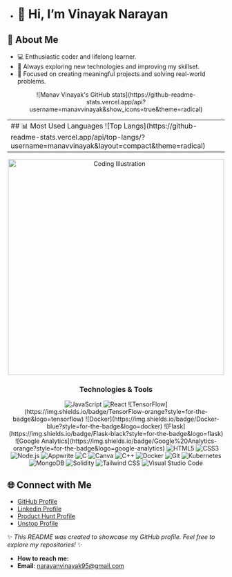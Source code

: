 - # 👋 Hi,  I’m Vinayak Narayan

## 🌟 About Me
- 💻 Enthusiastic coder and lifelong learner.
- 🌱 Always exploring new technologies and improving my skillset.
- 🎯 Focused on creating meaningful projects and solving real-world problems.


<div align="center">
  <table>
    <tr>
         ![Manav Vinayak's GitHub stats](https://github-readme-stats.vercel.app/api?username=manavvinayak&show_icons=true&theme=radical)
      <td>
       ## 📊 Most Used Languages
      ![Top Langs](https://github-readme-stats.vercel.app/api/top-langs/?username=manavvinayak&layout=compact&theme=radical)
      </td>
    </tr>
  </table>

  <img src="https://user-images.githubusercontent.com/placeholder-image.png" alt="Coding Illustration" width="500" />

  <h3>Technologies & Tools</h3>
  <div>
    <img src="https://img.shields.io/badge/JavaScript-F7DF1E?style=for-the-badge&logo=javascript&logoColor=black" alt="JavaScript" />
    <img src="https://img.shields.io/badge/React-61DAFB?style=for-the-badge&logo=react&logoColor=black" alt="React" />
    ![TensorFlow](https://img.shields.io/badge/TensorFlow-orange?style=for-the-badge&logo=tensorflow)
     ![Docker](https://img.shields.io/badge/Docker-blue?style=for-the-badge&logo=docker)
     ![Flask](https://img.shields.io/badge/Flask-black?style=for-the-badge&logo=flask)
     ![Google Analytics](https://img.shields.io/badge/Google%20Analytics-orange?style=for-the-badge&logo=google-analytics)
    <img src="https://img.shields.io/badge/HTML5-E34F26?style=for-the-badge&logo=html5&logoColor=white" alt="HTML5" />
    <img src="https://img.shields.io/badge/CSS3-1572B6?style=for-the-badge&logo=css3&logoColor=white" alt="CSS3" />
    <img src="https://img.shields.io/badge/Node.js-339933?style=for-the-badge&logo=node.js&logoColor=white" alt="Node.js" />
    <img src="https://img.shields.io/badge/Appwrite-F02E65?style=for-the-badge&logo=appwrite&logoColor=white" alt="Appwrite" />
    <img src="https://img.shields.io/badge/C-00599C?style=for-the-badge&logo=c&logoColor=white" alt="C" />
    <img src="https://img.shields.io/badge/Canva-00C4CC?style=for-the-badge&logo=canva&logoColor=white" alt="Canva" />
    <img src="https://img.shields.io/badge/C++-00599C?style=for-the-badge&logo=cplusplus&logoColor=white" alt="C++" />
    <img src="https://img.shields.io/badge/Docker-2496ED?style=for-the-badge&logo=docker&logoColor=white" alt="Docker" />
    <img src="https://img.shields.io/badge/Git-F05032?style=for-the-badge&logo=git&logoColor=white" alt="Git" />
    <img src="https://img.shields.io/badge/Kubernetes-326CE5?style=for-the-badge&logo=kubernetes&logoColor=white" alt="Kubernetes" />
    <img src="https://img.shields.io/badge/MongoDB-47A248?style=for-the-badge&logo=mongodb&logoColor=white" alt="MongoDB" />
    <img src="https://img.shields.io/badge/Solidity-363636?style=for-the-badge&logo=solidity&logoColor=white" alt="Solidity" />
    <img src="https://img.shields.io/badge/Tailwind_CSS-06B6D4?style=for-the-badge&logo=tailwindcss&logoColor=white" alt="Tailwind CSS" />
    <img src="https://img.shields.io/badge/Visual_Studio_Code-007ACC?style=for-the-badge&logo=visual-studio-code&logoColor=white" alt="Visual Studio Code" />
  </div>
</div>

## 🌐 Connect with Me
- [GitHub Profile](https://github.com/manavvinayak)
- [Linkedin Profile](https://www.linkedin.com/in/cdvinayak-437bb4228/)
- [Product Hunt Profile](https://www.producthunt.com/@vinayak_narayan)
- [Unstop Profile](https://unstop.com/u/vinaysri1821)

✨ *This README was created to showcase my GitHub profile. Feel free to explore my repositories!* ✨
- **How to reach me:**
- **Email**: narayanvinayak95@gmail.com


